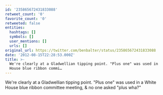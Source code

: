 ```yaml
---
id: '235865672431833088'
retweet_count: '0'
favorite_count: '0'
retweeted: false
entities:
  hashtags: []
  symbols: []
  user_mentions: []
  urls: []
original_url: https://twitter.com/benbalter/status/235865672431833088
date: '2012-08-15T22:28:53.000Z'
title: >-
  We're clearly at a Gladwellian tipping point. "Plus one" was used in a White
  House blue ribbon commi…
---
```


We're clearly at a Gladwellian tipping point. "Plus one" was used in a White House blue ribbon committee meeting, &amp; no one asked "plus wha?"